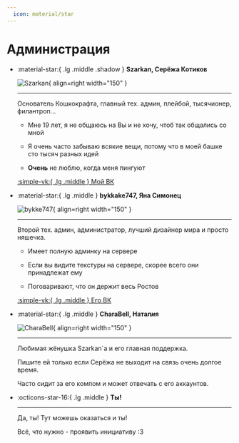 ```yaml
---
  icon: material/star
---
```


# Администрация

<div class="grid cards" markdown>

-   :material-star:{ .lg .middle .shadow } <span class="shadow">__Szarkan, Серёжа Котиков__</span>

    ![Szarkan](https://cravatar.eu/avatar/Szarkan/600.png){ align=right width="150" }

    ---

    Основатель Кошкокрафта, главный тех. админ, плейбой, тысячионер, филантроп...

    - Мне 19 лет, я не общаюсь на Вы и не хочу, чтоб так общались со мной

    - Я очень часто забываю всякие вещи, потому что в моей башке сто тысяч разных идей

    - **Очень** не люблю, когда меня пингуют

     [:simple-vk:{ .lg .middle } Мой ВК](https://vk.com/szarkan)

</div>
<div class="grid cards" markdown>

-   :material-star:{ .lg .middle } <span class="shadow">__bykkake747, Яна Симонец__</span>

    ![bykke747](https://cravatar.eu/avatar/bykkake747/600.png){ align=right width="150" }

    ---

    Второй тех. админ, администратор, лучший дизайнер мира и просто няшечка.

    - Имеет полную админку на сервере

    - Если вы видите текстуры на сервере, скорее всего они принадлежат ему

    - Поговаривают, что он держит весь Ростов

     [:simple-vk:{ .lg .middle } Его ВК](https://vk.com/men9l_e6yt_co6aku)

</div>

<div class="grid cards" markdown>

-   :material-star:{ .lg .middle } <span class="shadow">__CharaBell, Натал*и*я__</span>

    ![CharaBell](https://cravatar.eu/avatar/CharaBell/600.png){ align=right width="150" }

    ---

    Любимая жёнушка Szarkan`a и его главная поддержка.

    Пишите ей только если Серёжа не выходит на связь очень долгое время.

    Часто сидит за его компом и может отвечать с его аккаунтов.

</div>

<div class="grid cards" markdown>

-   :octicons-star-16:{ .lg .middle }<span class="shadow"> __Ты!__</span>

    ---

    Да, ты! Тут можешь оказаться и ты!

    Всё, что нужно - проявить инициативу :3

</div>